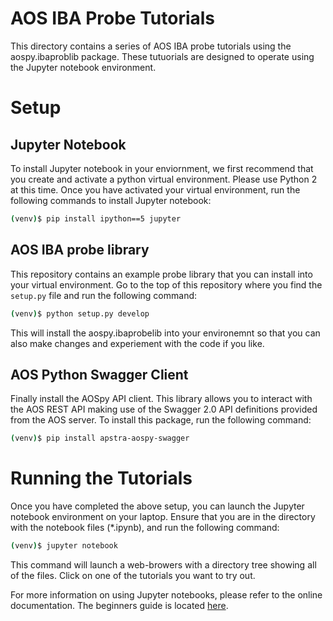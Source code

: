 # AOS IBA Probe Tutorials

This directory contains a series of AOS IBA probe tutorials using the aospy.ibaproblib package.
These tutuorials are designed to operate using the Jupyter notebook environment.

# Setup

## Jupyter Notebook

To install Jupyter notebook in your enviornment, we first recommend that you create and activate a 
python virtual environment.  Please use Python 2 at this time.  Once you have activated
your virtual environment, run the following commands to install Jupyter notebook:


```bash
(venv)$ pip install ipython==5 jupyter
```

## AOS IBA probe library

This repository contains an example probe library that you can install into your 
virtual environment.  Go to the top of this repository where you find the `setup.py`
file and run the following command:

```bash
(venv)$ python setup.py develop
```

This will install the aospy.ibaprobelib into your environemnt so that you can also make changes
and experiement with the code if you like.

## AOS Python Swagger Client

Finally install the AOSpy API client.  This library allows you to interact with the AOS
REST API making use of the Swagger 2.0 API definitions provided from the AOS server.  To
install this package, run the following command:

```bash
(venv)$ pip install apstra-aospy-swagger
```

# Running the Tutorials

Once you have completed the above setup, you can launch the Jupyter notebook environment
on your laptop.  Ensure that you are in the directory with the notebook files (*.ipynb),
and run the following command:

```bash
(venv)$ jupyter notebook
```

This command will launch a web-browers with a directory tree showing all of the files.
Click on one of the tutorials you want to try out.

For more information on using Jupyter notebooks, please refer to the online documentation. 
The beginners guide is located [here](https://jupyter-notebook-beginner-guide.readthedocs.io/en/latest/).
